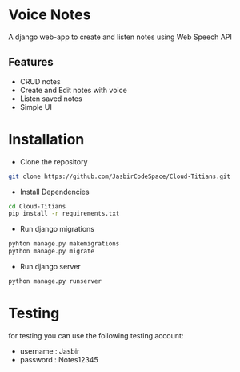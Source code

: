 # Voice Notes
A django web-app to create and listen notes using Web Speech API

## Features

- CRUD notes
- Create and Edit notes with voice
- Listen saved notes
- Simple UI

# Installation

- Clone the repository

```bash
git clone https://github.com/JasbirCodeSpace/Cloud-Titians.git
```

- Install Dependencies

```bash
cd Cloud-Titians
pip install -r requirements.txt
```


- Run django migrations

```bash
pyhton manage.py makemigrations
python manage.py migrate
```

- Run django server

```bash
python manage.py runserver
```

# Testing

for testing you can use the following testing account:
- username : Jasbir
- password : Notes12345
